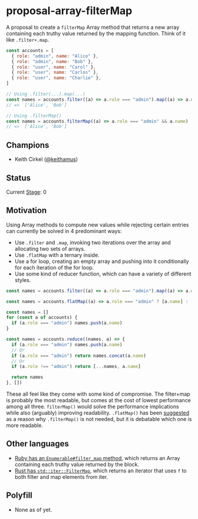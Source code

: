 # proposal-array-filterMap

A proposal to create a `filterMap` Array method that returns a new array containing each truthy value returned by the
mapping function. Think of it like `.filter+.map`.

```js
const accounts = [
  { role: "admin", name: "Alice" },
  { role: "admin", name: "Bob" },
  { role: "user", name: "Carol" },
  { role: "user", name: "Carlos" },
  { role: "user", name: "Charlie" },
]

// Using .filter(...).map(...)
const names = accounts.filter((a) => a.role === "admin").map((a) => a.name)
// =>  ['Alice', 'Bob']

// Using .filterMap()
const names = accounts.filterMap((a) => a.role === "admin" && a.name)
// =>  ['Alice', 'Bob']
```

## Champions

- Keith Cirkel ([@keithamus](https://github.com/keithamus/))

## Status

Current [Stage](https://tc39.es/process-document/): 0

## Motivation

Using Array methods to compute new values while rejecting certain entries can currently be solved in 4 predominant ways:

- Use `.filter` and `.map`, invoking two iterations over the array and allocating two sets of arrays.
- Use `.flatMap` with a ternary inside.
- Use a for loop, creating an empty array and pushing into it conditionally for each iteration of the for loop.
- Use some kind of reducer function, which can have a variety of different styles.

```js
const names = accounts.filter((a) => a.role === "admin").map((a) => a.name)

const names = accounts.flatMap((a) => a.role === "admin" ? [a.name] : [])

const names = []
for (const a of accounts) {
  if (a.role === "admin") names.push(a.name)
}

const names = accounts.reduce((names, a) => {
  if (a.role === "admin") names.push(a.name)
  // Or
  if (a.role === "admin") return names.concat(a.name)
  // Or
  if (a.role !== "admin") return [...names, a.name]

  return names
}, [])
```

These all feel like they come with some kind of compromise. The filter+map is probably the most readable, but comes at
the cost of lowest performance among all three. `filterMap()` would solve the performance implications while also
(arguably) improving readability. `.flatMap()` has been [suggested](https://github.com/tc39/proposal-array-filtering/issues/12#issuecomment-592192544)
as a reason why `.filterMap()` is not needed, but it is debatable which one is more readable.

## Other languages

- [Ruby has an `Enumerable#filter_map` method][ruby], which returns an Array containing each truthy value returned by
  the block.
- [Rust has `std::iter::FilterMap`][rust], which returns an iterator that uses `f` to both filter and map elements from iter.

## Polyfill

- None as of yet.

[ruby]: https://ruby-doc.org/3.2.1/Enumerable.html#method-i-filter_map
[rust]: https://doc.rust-lang.org/std/iter/struct.FilterMap.html
